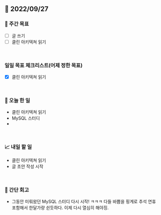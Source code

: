 ## 📅 2022/09/27


### 👏 주간 목표

- [ ] 글 쓰기
- [ ] 클린 아키텍쳐 읽기

<br/>

### 일일 목표 체크리스트(어제 정한 목표)

- [x] 클린 아키텍쳐 읽기

<br/>

### 💯 오늘 한 일

- 클린 아키텍쳐 읽기
- MySQL 스터디
- 
<br/>

### 📈 내일 할 일

- 클린 아키텍쳐 읽기
- 글 초안 작성 시작

<br/>

### 🤔 간단 회고

- 그동안 미뤄왔던 MySQL 스터디 다시 시작! ㅋㅋㅋ 다들 바쁨을 핑계로 추석 연휴 포함해서 한달가량 쉰듯하다. 이제 다시 열심히 해야징.

